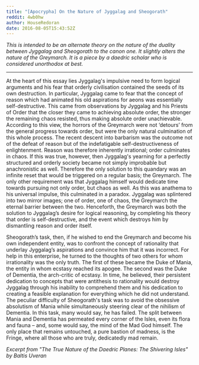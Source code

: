```yaml
---
title: "[Apocrypha] On the Nature of Jyggalag and Sheogorath"
reddit: 4wb0hw
author: HouseRedoran
date: 2016-08-05T15:43:52Z
---
```


*This is intended to be an alternate theory on the nature of the duality between Jyggalag and Sheogorath to the canon one. It slightly alters the nature of the Greymarch. It is a piece by a daedric scholar who is considered unorthodox at best.*

***

At the heart of this essay lies Jyggalag's impulsive need to form logical arguments and his fear that orderly civilisation contained the seeds of its own destruction. In particular, Jyggalag came to fear that the concept of reason which had animated his old aspirations for aeons was essentially self-destructive. This came from observations by Jyggalag and his Priests of Order that the closer they came to achieving absolute order, the stronger the remaining chaos resisted, thus making absolute order unachievable. According to this view, the horrors of the Greymarch were not ‘detours’ from the general progress towards order, but were the only natural culmination of this whole process. The recent descent into barbarism was the outcome not of the defeat of reason but of the indefatigable self-destructiveness of enlightenment. Reason was therefore inherently irrational; order culminates in chaos. If this was true, however, then Jyggalag's yearning for a perfectly structured and orderly society became not simply improbable but anachronistic as well. Therefore the only solution to this quandary was an infinite reset that would be triggered on a regular basis; the Greymarch. The only other requirement was that Jyggalag himself would dedicate time towards pursuing not only order, but chaos as well. As this was anathema to his universal impulse, this culminated in a paradox. Jyggalag was splintered into two mirror images; one of order, one of chaos, the Greymarch the eternal barrier between the two. Henceforth, the Greymarch was both the solution to Jyggalag’s desire for logical reasoning, by completing his theory that order is self-destructive, and the event which destroys him by dismantling reason and order itself.


Sheogorath’s task, then, if he wished to end the Greymarch and become his own independent entity, was to confront the concept of rationality that underlay Jyggalag’s aspirations and convince him that it was incorrect. For help in this enterprise, he turned to the thoughts of two others for whom irrationality was the only truth. The first of these became the Duke of Mania, the entity in whom ecstasy reached its apogee. The second was the Duke of Dementia, the arch-critic of ecstasy. In time, he believed, their persistent dedication to concepts that were antithesis to rationality would destroy Jyggalag through his inability to comprehend them and his dedication to creating a feasible explanation for everything which he did not understand. The peculiar difficulty of Sheogorath's task was to avoid the obsessive absolutism of Mania while simultaneously steering clear of the nihilism of Dementia. In this task, many would say, he has failed. The split between Mania and Dementia has permeated every corner of the Isles, even its flora and fauna – and, some would say, the mind of the Mad God himself. The only place that remains untouched, a pure bastion of madness, is the Fringe, where all those who are truly, dedicatedly mad remain.


*Excerpt from "The True Nature of the Daedric Planes: The Shivering Isles" by Baltis Uveran*
